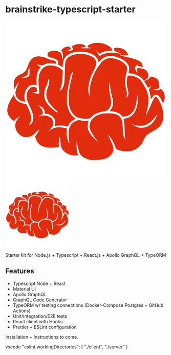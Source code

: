 # brainstrike-typescript-starter

![BrainStrike](./brainstrike.svg)
<img src="./brainstrike.svg" style="width:200px">

Starter kit for Node.js + Typescript + React.js + Apollo GraphQL + TypeORM

## Features

- Typescript Node + React
- Material UI
- Apollo GraphQL
- GraphQL Code Generator
- TypeORM w/ testing connections (Docker-Compose Postgres + GitHub Actions)
- Unit/Integration/E2E tests
- React client with Hooks
- Prettier + ESLint configuration

Installation + Instructions to come.

vscode
"eslint.workingDirectories": [ "./client", "./server" ]
